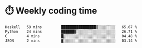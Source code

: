 
# :stopwatch: Weekly coding time
<!--START_SECTION:waka-->

```txt
Haskell   59 mins         ████████████████▒░░░░░░░░   65.67 %
Python    24 mins         ██████▓░░░░░░░░░░░░░░░░░░   26.71 %
C         4 mins          █░░░░░░░░░░░░░░░░░░░░░░░░   04.48 %
JSON      2 mins          ▓░░░░░░░░░░░░░░░░░░░░░░░░   03.14 %
```

<!--END_SECTION:waka-->


<!-- <p> <img src="https://github-readme-stats.vercel.app/api?username=cozgerest&show_icons=true&hide_border=false" />  </p> -->

